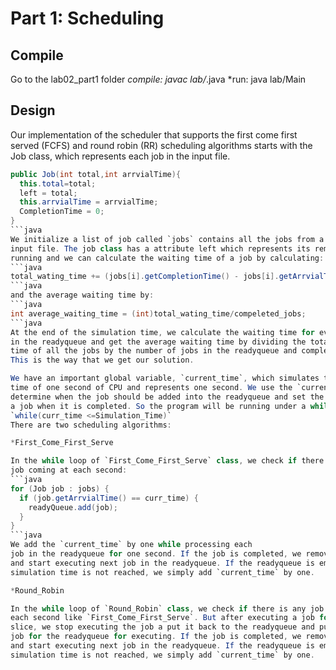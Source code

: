 # Part 1: Scheduling

## Compile
Go to the lab02_part1 folder
*compile: javac lab/*.java
*run: java lab/Main

## Design
Our implementation of the scheduler that supports the first come first served
(FCFS) and round robin (RR) scheduling algorithms starts with the Job class,
which represents each job in the input file.
```java
public Job(int total,int arrvialTime){
  this.total=total;
  left = total;
  this.arrvialTime = arrvialTime;
  CompletionTime = 0;
}
```java
We initialize a list of job called `jobs` contains all the jobs from a single
input file. The job class has a attribute left which represents its remaining
running and we can calculate the waiting time of a job by calculating:
```java
total_wating_time += (jobs[i].getCompletionTime() - jobs[i].getArrvialTime() - jobs[i].getTotal());
```java
and the average waiting time by:
```java
int average_waiting_time = (int)total_wating_time/compeleted_jobs;
```java
At the end of the simulation time, we calculate the waiting time for every jobs
in the readyqueue and get the average waiting time by dividing the total waiting
time of all the jobs by the number of jobs in the readyqueue and completed jobs.
This is the way that we get our solution.

We have an important global variable, `current_time`, which simulates the running
time of one second of CPU and represents one second. We use the `current_time` to
determine when the job should be added into the readyqueue and set the completion time
a job when it is completed. So the program will be running under a while loop:
`while(curr_time <=Simulation_Time)`
There are two scheduling algorithms:

*First_Come_First_Serve

In the while loop of `First_Come_First_Serve` class, we check if there is any
job coming at each second:
```java
for (Job job : jobs) {
  if (job.getArrvialTime() == curr_time) {
    readyQueue.add(job);
  }
}
```java
We add the `current_time` by one while processing each
job in the readyqueue for one second. If the job is completed, we remove the job
and start executing next job in the readyqueue. If the readyqueue is empty and
simulation time is not reached, we simply add `current_time` by one.

*Round_Robin

In the while loop of `Round_Robin` class, we check if there is any job coming at
each second like `First_Come_First_Serve`. But after executing a job for one time
slice, we stop executing the job a put it back to the readyqueue and pull the next
job for the readyqueue for executing. If the job is completed, we remove the job
and start executing next job in the readyqueue. If the readyqueue is empty and
simulation time is not reached, we simply add `current_time` by one.
